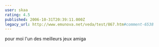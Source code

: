 ```yaml
---
user: skaa
rating: 4.5
published: 2006-10-31T20:39:11.000Z
legacy_url: http://www.emunova.net/veda/test/867.htm#comment-6538
---
```

pour moi l'un des meilleurs jeux amiga